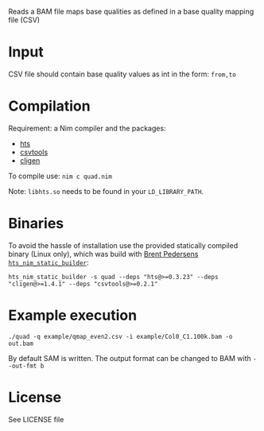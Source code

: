 Reads a BAM file maps base qualities as defined in a base quality
mapping file (CSV)


# Input

CSV file should contain base quality values as int in the form: `from,to`

# Compilation

Requirement: a Nim compiler and the packages:

- [hts](https://github.com/brentp/hts-nim)
- [csvtools](https://github.com/andreaferretti/csvtools)
- [cligen](https://github.com/c-blake/cligen)

To compile use: `nim c quad.nim`

Note: `libhts.so` needs to be found in your `LD_LIBRARY_PATH`.

# Binaries

To avoid the hassle of installation use the provided statically
compiled binary (Linux only), which was build with [Brent Pedersens
`hts_nim_static_builder`](https://github.com/brentp/hts-nim#static-builds):

`hts_nim_static_builder -s quad --deps "hts@>=0.3.23" --deps "cligen@>=1.4.1" --deps "csvtools@>=0.2.1"`

#  Example execution

`./quad -q example/qmap_even2.csv -i example/Col0_C1.100k.bam -o out.bam`


By default SAM is written. The output format can be changed to BAM with `--out-fmt b`


# License

See LICENSE file
